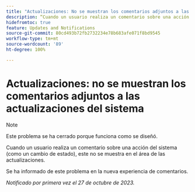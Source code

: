 ```yaml
---
title: "Actualizaciones: No se muestran los comentarios adjuntos a las actualizaciones del sistema"
description: “Cuando un usuario realiza un comentario sobre una acción del sistema (como un cambio de estado), este no se muestra en el área de las actualizaciones. ”
hidefromtoc: true
feature: Updates and Notifications
source-git-commit: 80cd493b72fb2732234e78b683afe071f8bd9545
workflow-type: tm+mt
source-wordcount: '89'
ht-degree: 100%

---
```



# Actualizaciones: no se muestran los comentarios adjuntos a las actualizaciones del sistema

<!--

>[!NOTE]
>
>This issue has been closed because it is working as designed.

-->

>[!NOTE]
>
>Este problema se ha cerrado porque funciona como se diseñó.

Cuando un usuario realiza un comentario sobre una acción del sistema (como un cambio de estado), este no se muestra en el área de las actualizaciones.

Se ha informado de este problema en la nueva experiencia de comentarios.

_Notificado por primera vez el 27 de octubre de 2023._
